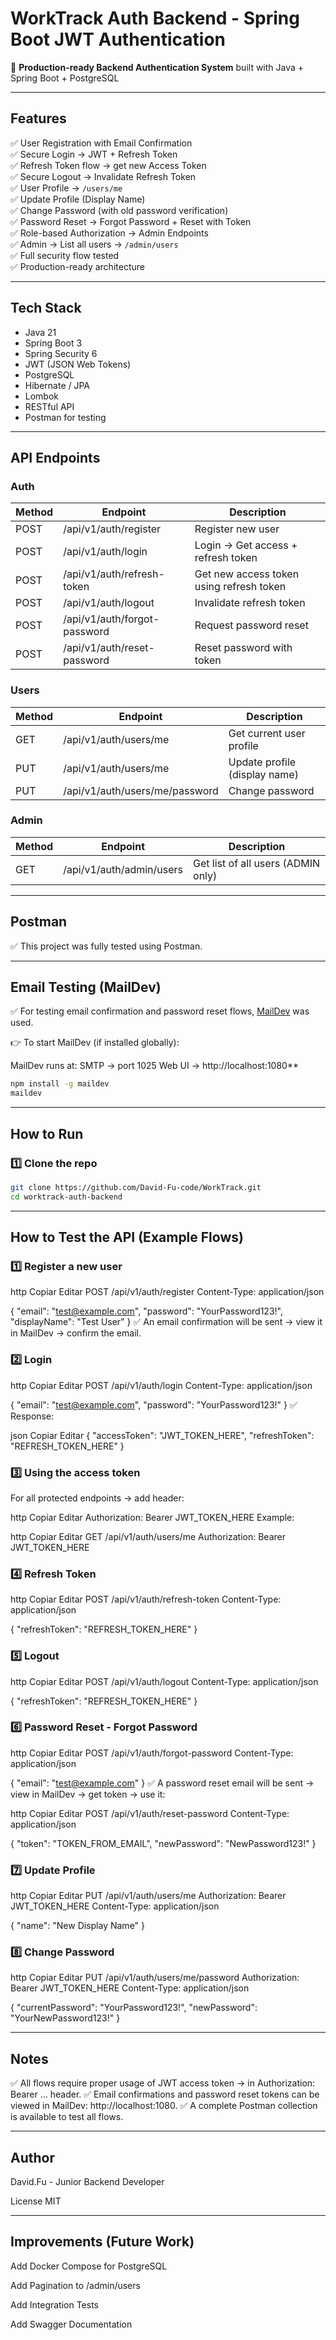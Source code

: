 # WorkTrack Auth Backend - Spring Boot JWT Authentication

🚀 **Production-ready Backend Authentication System** built with Java + Spring Boot + PostgreSQL

---

## Features

✅ User Registration with Email Confirmation  
✅ Secure Login → JWT + Refresh Token  
✅ Refresh Token flow → get new Access Token  
✅ Secure Logout → Invalidate Refresh Token  
✅ User Profile → `/users/me`  
✅ Update Profile (Display Name)  
✅ Change Password (with old password verification)  
✅ Password Reset → Forgot Password + Reset with Token  
✅ Role-based Authorization → Admin Endpoints  
✅ Admin → List all users → `/admin/users`  
✅ Full security flow tested  
✅ Production-ready architecture

---

## Tech Stack

- Java 21
- Spring Boot 3
- Spring Security 6
- JWT (JSON Web Tokens)
- PostgreSQL
- Hibernate / JPA
- Lombok
- RESTful API
- Postman for testing

---

## API Endpoints

### Auth

| Method | Endpoint | Description |
|--------|----------|-------------|
| POST   | /api/v1/auth/register | Register new user |
| POST   | /api/v1/auth/login | Login → Get access + refresh token |
| POST   | /api/v1/auth/refresh-token | Get new access token using refresh token |
| POST   | /api/v1/auth/logout | Invalidate refresh token |
| POST   | /api/v1/auth/forgot-password | Request password reset |
| POST   | /api/v1/auth/reset-password | Reset password with token |

### Users

| Method | Endpoint | Description |
|--------|----------|-------------|
| GET    | /api/v1/auth/users/me | Get current user profile |
| PUT    | /api/v1/auth/users/me | Update profile (display name) |
| PUT    | /api/v1/auth/users/me/password | Change password |

### Admin

| Method | Endpoint | Description |
|--------|----------|-------------|
| GET    | /api/v1/auth/admin/users | Get list of all users (ADMIN only) |

---

## Postman

✅ This project was fully tested using Postman.

---

## Email Testing (MailDev)

✅ For testing email confirmation and password reset flows, [MailDev](https://maildev.github.io/maildev/) was used.

👉 To start MailDev (if installed globally):

MailDev runs at:
SMTP → port 1025
Web UI → http://localhost:1080**

```bash
npm install -g maildev
maildev
```
---
## How to Run

### 1️⃣ Clone the repo

```bash
git clone https://github.com/David-Fu-code/WorkTrack.git
cd worktrack-auth-backend
```
---
## How to Test the API (Example Flows)
### 1️⃣ Register a new user
http
Copiar
Editar
POST /api/v1/auth/register
Content-Type: application/json

{
    "email": "test@example.com",
    "password": "YourPassword123!",
    "displayName": "Test User"
}
✅ An email confirmation will be sent → view it in MailDev → confirm the email.

### 2️⃣ Login
http
Copiar
Editar
POST /api/v1/auth/login
Content-Type: application/json

{
    "email": "test@example.com",
    "password": "YourPassword123!"
}
✅ Response:

json
Copiar
Editar
{
    "accessToken": "JWT_TOKEN_HERE",
    "refreshToken": "REFRESH_TOKEN_HERE"
}
### 3️⃣ Using the access token
For all protected endpoints → add header:

http
Copiar
Editar
Authorization: Bearer JWT_TOKEN_HERE
Example:

http
Copiar
Editar
GET /api/v1/auth/users/me
Authorization: Bearer JWT_TOKEN_HERE
### 4️⃣ Refresh Token
http
Copiar
Editar
POST /api/v1/auth/refresh-token
Content-Type: application/json

{
    "refreshToken": "REFRESH_TOKEN_HERE"
}
### 5️⃣ Logout
http
Copiar
Editar
POST /api/v1/auth/logout
Content-Type: application/json

{
    "refreshToken": "REFRESH_TOKEN_HERE"
}
### 6️⃣ Password Reset - Forgot Password
http
Copiar
Editar
POST /api/v1/auth/forgot-password
Content-Type: application/json

{
    "email": "test@example.com"
}
✅ A password reset email will be sent → view in MailDev → get token → use it:

http
Copiar
Editar
POST /api/v1/auth/reset-password
Content-Type: application/json

{
    "token": "TOKEN_FROM_EMAIL",
    "newPassword": "NewPassword123!"
}
### 7️⃣ Update Profile
http
Copiar
Editar
PUT /api/v1/auth/users/me
Authorization: Bearer JWT_TOKEN_HERE
Content-Type: application/json

{
    "name": "New Display Name"
}
### 8️⃣ Change Password
http
Copiar
Editar
PUT /api/v1/auth/users/me/password
Authorization: Bearer JWT_TOKEN_HERE
Content-Type: application/json

{
    "currentPassword": "YourPassword123!",
    "newPassword": "YourNewPassword123!"
}

---
## Notes

✅ All flows require proper usage of JWT access token → in Authorization: Bearer ... header.
✅ Email confirmations and password reset tokens can be viewed in MailDev: http://localhost:1080.
✅ A complete Postman collection is available to test all flows.

---
## Author
David.Fu - Junior Backend Developer

License
MIT

---
## Improvements (Future Work)

Add Docker Compose for PostgreSQL

Add Pagination to /admin/users

Add Integration Tests

Add Swagger Documentation








